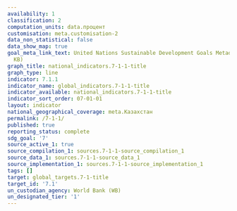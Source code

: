 ```yaml
---
availability: 1
classification: 2
computation_units: data.процент
customisation: meta.customisation-2
data_non_statistical: false
data_show_map: true
goal_meta_link_text: United Nations Sustainable Development Goals Metadata (PDF 212
  KB)
graph_title: national_indicators.7-1-1-title
graph_type: line
indicator: 7.1.1
indicator_name: global_indicators.7-1-1-title
indicator_available: national_indicators.7-1-1-title
indicator_sort_order: 07-01-01
layout: indicator
national_geographical_coverage: meta.Казахстан
permalink: /7-1-1/
published: true
reporting_status: complete
sdg_goal: '7'
source_active_1: true
source_compilation_1: sources.7-1-1-source_compilation_1
source_data_1: sources.7-1-1-source_data_1
source_implementation_1: sources.7-1-1-source_implementation_1
tags: []
target: global_targets.7-1-title
target_id: '7.1'
un_custodian_agency: World Bank (WB)
un_designated_tier: '1'
---
```

